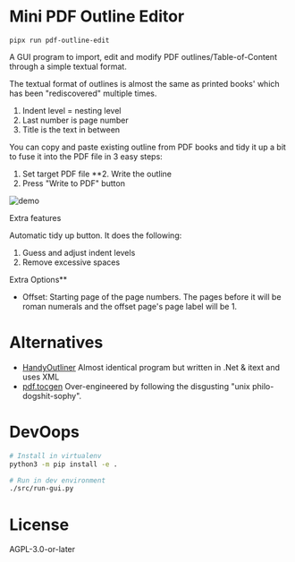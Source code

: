 # Mini PDF Outline Editor

```
pipx run pdf-outline-edit
```

A GUI program to import, edit and modify PDF outlines/Table-of-Content through a simple textual format.

The textual format of outlines is almost the same as printed books' which has been "rediscovered" multiple times.

1. Indent level = nesting level
2. Last number is page number
3. Title is the text in between

You can copy and paste existing outline from PDF books and tidy it up a bit to fuse it into the PDF file in 3 easy steps:

1. Set target PDF file
**2. Write the outline
3. Press "Write to PDF" button

<img src="demo.svg" alt="demo"/>

Extra features

Automatic tidy up button. It does the following:

1. Guess and adjust indent levels
2. Remove excessive spaces

Extra Options**

* Offset: Starting page of the page numbers. The pages before it will be roman numerals and the offset page's page label will be 1.

# Alternatives

* [HandyOutliner](https://handyoutlinerfo.sourceforge.net/) Almost identical program but written in .Net & itext and uses XML
* [pdf.tocgen](https://github.com/Krasjet/pdf.tocgen) Over-engineered by following the disgusting "unix philo-dogshit-sophy".

# DevOops

```sh
# Install in virtualenv
python3 -m pip install -e .

# Run in dev environment
./src/run-gui.py
```

# License

AGPL-3.0-or-later